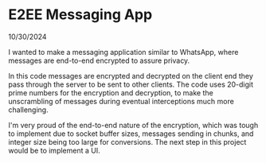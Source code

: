 # E2EE Messaging App

10/30/2024


I wanted to make a messaging application similar to WhatsApp, where messages are end-to-end encrypted to assure privacy.

In this code messages are encrypted and decrypted on the client end they pass through the server to be sent to other clients. The code uses 20-digit prime numbers for the encryption and decryption, to make the unscrambling of messages during eventual interceptions much more challenging.

I'm very proud of the end-to-end nature of the encryption, which was tough to implement due to socket buffer sizes, messages sending in chunks, and integer size being too large for conversions. The next step in this project would be to implement a UI. 
